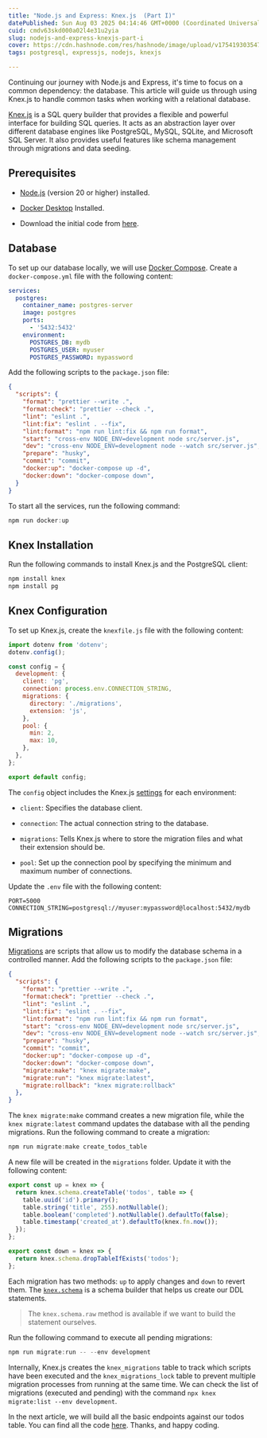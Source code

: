 ```yaml
---
title: "Node.js and Express: Knex.js  (Part I)"
datePublished: Sun Aug 03 2025 04:14:46 GMT+0000 (Coordinated Universal Time)
cuid: cmdv63skd000a02l4e31u2yia
slug: nodejs-and-express-knexjs-part-i
cover: https://cdn.hashnode.com/res/hashnode/image/upload/v1754193035470/d4ddb36f-1dc0-47ba-a2b2-6f7a2a0a93c2.png
tags: postgresql, expressjs, nodejs, knexjs

---
```


Continuing our journey with Node.js and Express, it's time to focus on a common dependency: the database. This article will guide us through using Knex.js to handle common tasks when working with a relational database.

[Knex.js](https://knexjs.org/) is a SQL query builder that provides a flexible and powerful interface for building SQL queries. It acts as an abstraction layer over different database engines like PostgreSQL, MySQL, SQLite, and Microsoft SQL Server. It also provides useful features like schema management through migrations and data seeding.

## **Prerequisites**

* [Node.js](https://nodejs.org/es/download) (version 20 or higher) installed.
    
* [Docker Desktop](https://docs.docker.com/desktop/install/windows-install/) Installed.
    
* Download the initial code from [here](https://github.com/raulnq/nodejs-express/tree/environment).
    

## Database

To set up our database locally, we will use [Docker Compose](https://docs.docker.com/compose/). Create a `docker-compose.yml` file with the following content:

```yaml
services:
  postgres:
    container_name: postgres-server
    image: postgres
    ports:
      - '5432:5432'
    environment:
      POSTGRES_DB: mydb
      POSTGRES_USER: myuser
      POSTGRES_PASSWORD: mypassword
```

Add the following scripts to the `package.json` file:

```json
{
  "scripts": {
    "format": "prettier --write .",
    "format:check": "prettier --check .",
    "lint": "eslint .",
    "lint:fix": "eslint . --fix",
    "lint:format": "npm run lint:fix && npm run format",
    "start": "cross-env NODE_ENV=development node src/server.js",
    "dev": "cross-env NODE_ENV=development node --watch src/server.js",
    "prepare": "husky",
    "commit": "commit",
    "docker:up": "docker-compose up -d",
    "docker:down": "docker-compose down",
  }
}
```

To start all the services, run the following command:

```powershell
npm run docker:up
```

## Knex Installation

Run the following commands to install Knex.js and the PostgreSQL client:

```powershell
npm install knex
npm install pg
```

## Knex Configuration

To set up Knex.js, create the `knexfile.js` file with the following content:

```javascript
import dotenv from 'dotenv';
dotenv.config();

const config = {
  development: {
    client: 'pg',
    connection: process.env.CONNECTION_STRING,
    migrations: {
      directory: './migrations',
      extension: 'js',
    },
    pool: {
      min: 2,
      max: 10,
    },
  },
};

export default config;
```

The `config` object includes the Knex.js [settings](https://knexjs.org/guide/#configuration-options) for each environment:

* `client`: Specifies the database client.
    
* `connection`: The actual connection string to the database.
    
* `migrations`: Tells Knex.js where to store the migration files and what their extension should be.
    
* `pool`: Set up the connection pool by specifying the minimum and maximum number of connections.
    

Update the `.env` file with the following content:

```plaintext
PORT=5000
CONNECTION_STRING=postgresql://myuser:mypassword@localhost:5432/mydb
```

## Migrations

[Migrations](https://knexjs.org/guide/migrations.html) are scripts that allow us to modify the database schema in a controlled manner. Add the following scripts to the `package.json` file:

```json
{
  "scripts": {
    "format": "prettier --write .",
    "format:check": "prettier --check .",
    "lint": "eslint .",
    "lint:fix": "eslint . --fix",
    "lint:format": "npm run lint:fix && npm run format",
    "start": "cross-env NODE_ENV=development node src/server.js",
    "dev": "cross-env NODE_ENV=development node --watch src/server.js",
    "prepare": "husky",
    "commit": "commit",
    "docker:up": "docker-compose up -d",
    "docker:down": "docker-compose down",
    "migrate:make": "knex migrate:make",
    "migrate:run": "knex migrate:latest",
    "migrate:rollback": "knex migrate:rollback"
  },
}
```

The `knex migrate:make` command creates a new migration file, while the `knex migrate:latest` command updates the database with all the pending migrations. Run the following command to create a migration:

```powershell
npm run migrate:make create_todos_table
```

A new file will be created in the `migrations` folder. Update it with the following content:

```javascript
export const up = knex => {
  return knex.schema.createTable('todos', table => {
    table.uuid('id').primary();
    table.string('title', 255).notNullable();
    table.boolean('completed').notNullable().defaultTo(false);
    table.timestamp('created_at').defaultTo(knex.fn.now());
  });
};

export const down = knex => {
  return knex.schema.dropTableIfExists('todos');
};
```

Each migration has two methods: `up` to apply changes and `down` to revert them. The [`knex.schema`](https://knexjs.org/guide/schema-builder.html) is a schema builder that helps us create our DDL statements.

> The `knex.schema.raw` method is available if we want to build the statement ourselves.

Run the following command to execute all pending migrations:

```powershell
npm run migrate:run -- --env development
```

Internally, Knex.js creates the `knex_migrations` table to track which scripts have been executed and the `knex_migrations_lock` table to prevent multiple migration processes from running at the same time. We can check the list of migrations (executed and pending) with the command `npx knex migrate:list --env development`.

In the next article, we will build all the basic endpoints against our todos table. You can find all the code [here](https://github.com/raulnq/nodejs-express/tree/database). Thanks, and happy coding.